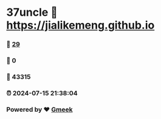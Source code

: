 # 37uncle :link: https://jialikemeng.github.io 
### :page_facing_up: [29](https://jialikemeng.github.io/tag.html) 
### :speech_balloon: 0 
### :hibiscus: 43315 
### :alarm_clock: 2024-07-15 21:38:04 
### Powered by :heart: [Gmeek](https://github.com/Meekdai/Gmeek)
